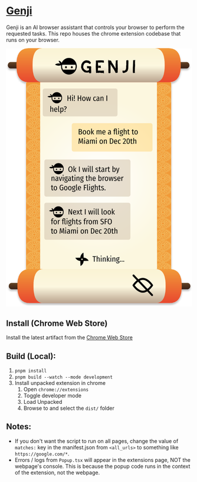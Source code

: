 # [Genji](https://genji.app)

Genji is an AI browser assistant that controls your browser to perform the requested tasks. This repo houses the chrome extension codebase that runs on your browser.

![Genji UI image](resources/chat_interface.svg)

## Install (Chrome Web Store)

Install the latest artifact from the [Chrome Web Store](https://chromewebstore.google.com/detail/genji-ai-browser-assistan/jgoncjpgeegjhdecejnfnpjnfmhohgdf)

## Build (Local):

1. `pnpm install`
2. `pnpm build --watch --mode development`
3. Install unpacked extension in chrome
   1. Open `chrome://extensions`
   2. Toggle developer mode
   3. Load Unpacked
   4. Browse to and select the `dist/` folder

## Notes:

- If you don't want the script to run on all pages, change the value of `matches:`
  key in the manifest.json from `<all_urls>` to something like `https://google.com/*`.
- Errors / logs from `Popup.tsx` will appear in the extensions page, NOT the webpage's console.
  This is because the popup code runs in the context of the extension, not the webpage.

